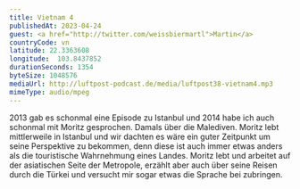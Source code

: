 ```yaml
---
title: Vietnam 4
publishedAt: 2023-04-24
guest: <a href="http://twitter.com/weissbiermartl">Martin</a>
countryCode: vn
latitude: 22.3363608
longitude:  103.8437852
durationSeconds: 1354
byteSize: 1048576 
mediaUrl: http://luftpost-podcast.de/media/luftpost38-vietnam4.mp3
mimeType: audio/mpeg
---
```


2013 gab es schonmal eine Episode zu Istanbul und 2014 habe ich auch schonmal mit Moritz gesprochen. Damals über die Malediven. Moritz lebt mittlerweile in Istanbul und wir dachten es wäre ein guter Zeitpunkt um seine Perspektive zu bekommen, denn diese ist auch immer etwas anders als die touristische Wahrnehmung eines Landes. Moritz lebt und arbeitet auf der asiatischen Seite der Metropole, erzählt aber auch über seine Reisen durch die Türkei und versucht mir sogar etwas die Sprache bei zubringen.

